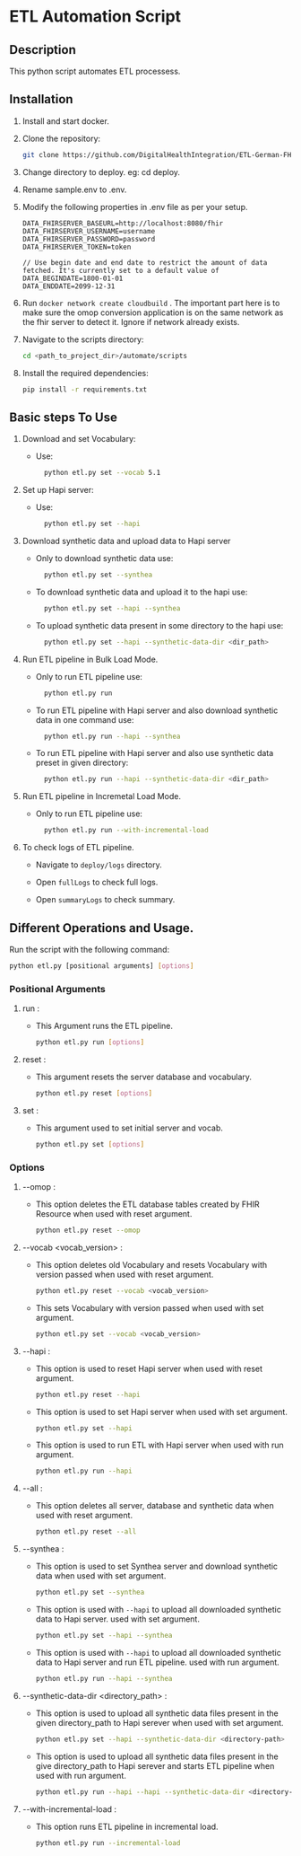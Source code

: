# ETL Automation Script

## Description

This python script automates ETL processess.

## Installation

  1. Install and start docker.

  2. Clone the repository:
     
     ```bash
     git clone https://github.com/DigitalHealthIntegration/ETL-German-FHIR-Core.git
     ```

  3. Change directory to deploy. eg: cd deploy.
  4. Rename sample.env to .env.
  5. Modify the following properties in .env file as per your setup.
      ````
      DATA_FHIRSERVER_BASEURL=http://localhost:8080/fhir 
      DATA_FHIRSERVER_USERNAME=username
      DATA_FHIRSERVER_PASSWORD=password
      DATA_FHIRSERVER_TOKEN=token
    
      // Use begin date and end date to restrict the amount of data fetched. It's currently set to a default value of 
      DATA_BEGINDATE=1800-01-01
      DATA_ENDDATE=2099-12-31
      ````
  6. Run `docker network create cloudbuild` . The important part here is to make sure the omop conversion application is on the same network as the fhir server to detect it. Ignore if network already exists.
  7. Navigate to the scripts directory:
     
     ```bash
     cd <path_to_project_dir>/automate/scripts
     ```
  8. Install the required dependencies:
        
     ```bash
     pip install -r requirements.txt  
     ```

## Basic steps To Use

  1. Download and set Vocabulary:
       - Use:
           ```bash
             python etl.py set --vocab 5.1
           ```

  2. Set up Hapi server:
       - Use:
           ```bash
             python etl.py set --hapi
           ```

  3. Download synthetic data and upload data to Hapi server
      - Only to download synthetic data use:
           ```bash
             python etl.py set --synthea
           ```
      
      - To download synthetic data and upload it to the hapi use: 
           ```bash
             python etl.py set --hapi --synthea
           ```
           
      - To upload synthetic data present in some directory to the hapi use: 
           ```bash
             python etl.py set --hapi --synthetic-data-dir <dir_path>
           ```
           
            
  4. Run ETL pipeline in Bulk Load Mode.
      - Only to run ETL pipeline use:
           ```bash
             python etl.py run
           ```
      
      - To run ETL pipeline with Hapi server and also download synthetic data in one command use:
           ```bash
             python etl.py run --hapi --synthea
           ```                 

      - To run ETL pipeline with Hapi server and also use synthetic data preset in given directory: 
           ```bash
             python etl.py run --hapi --synthetic-data-dir <dir_path>
           ```
           
  5. Run ETL pipeline in Incremetal Load Mode.
      - Only to run ETL pipeline use:
           ```bash
             python etl.py run --with-incremental-load
           ```

  6. To check logs of ETL pipeline.
     
      - Navigate to `deploy/logs` directory.
        
      - Open `fullLogs` to check full logs.
        
      - Open `summaryLogs` to check summary.
     
## Different Operations and Usage.
Run the script with the following command:
    
  ```bash
  python etl.py [positional arguments] [options]
  ```
### Positional Arguments

  1. run :
       - This Argument runs the ETL pipeline.

          ```bash
          python etl.py run [options]
          ```
  2. reset :
       - This argument resets the server database and vocabulary.

          ```bash
          python etl.py reset [options]
          ```
      
  3. set :
       - This argument used to set initial server and vocab.

          ```bash
          python etl.py set [options]
          ```
      
### Options

  1. --omop :
       - This option deletes the ETL database tables created by FHIR Resource when used with reset argument.

          ```bash
          python etl.py reset --omop
          ```
      
  2. --vocab <vocab_version> :
       - This option deletes old Vocabulary and resets Vocabulary with version passed when used with reset argument.

          ```bash
          python etl.py reset --vocab <vocab_version>
          ```
          
       - This sets Vocabulary with version passed when used with set argument.

          ```bash
          python etl.py set --vocab <vocab_version>
          ```
      
  3. --hapi :
       - This option is used to reset Hapi server when used with reset argument.

          ```bash
          python etl.py reset --hapi
          ```

       - This option is used to set Hapi server when used with set argument.

          ```bash
          python etl.py set --hapi
          ```

       - This option is used to run ETL with Hapi server when used with run argument.

          ```bash
          python etl.py run --hapi
          ```          

  4. --all :
       - This option deletes all server, database and synthetic data when used with reset argument.

          ```bash
          python etl.py reset --all
          ```
      
  5. --synthea :
       - This option is used to set Synthea server and download synthetic data when used with set argument.

          ```bash
          python etl.py set --synthea
          ```

       -  This option is used with `--hapi` to upload all downloaded synthetic data to Hapi server. used with set argument.

          ```bash
          python etl.py set --hapi --synthea
          ```

       -  This option is used with `--hapi` to upload all downloaded synthetic data to Hapi server and run ETL pipeline. used with run argument.

          ```bash
          python etl.py run --hapi --synthea
          ```

  6. --synthetic-data-dir <directory_path> :
       - This option is used to upload all synthetic data files present in the given directory_path to Hapi serever when used with set argument.

          ```bash
          python etl.py set --hapi --synthetic-data-dir <directory-path>
          ```

       - This option is used to upload all synthetic data files present in the give directory_path to Hapi serever and starts ETL pipeline when used with run argument. 

          ```bash
          python etl.py run --hapi --hapi --synthetic-data-dir <directory-path>
          ```

  7. --with-incremental-load :
       - This option runs ETL pipeline in incremental load.

          ```bash
          python etl.py run --incremental-load
          ```

